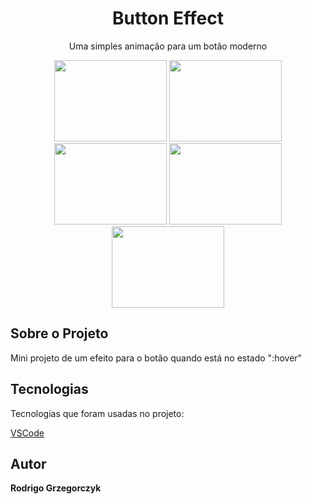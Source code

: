 <h1 align="center">Button Effect</h1>
<p align="center">Uma simples animação para um botão moderno</p>

<p align="center">
  <img width="180px" height="130px" src="https://uploaddeimagens.com.br/images/003/028/154/full/parte1.png?1610284846"/>
  <img width="180px" height="130px "src="https://uploaddeimagens.com.br/images/003/028/155/full/parte2.png?1610284980"/>
  <img width="180px" height="130px "src="https://uploaddeimagens.com.br/images/003/028/160/original/parte3.png?1610285363"/>
  <img width="180px" height="130px "src="https://uploaddeimagens.com.br/images/003/028/163/original/parte4.png?1610285460"/>
  <img width="180px" height="130px "src="https://uploaddeimagens.com.br/images/003/028/162/full/button.png?1610285425"/>
  <br/>
  
  <h2>Sobre o Projeto</h2>
<p>Mini projeto de um efeito para o botão quando está no estado ":hover"</p>

<h2>Tecnologias</h2>
<p>Tecnologias que foram usadas no projeto:</p>
<a href="https://code.visualstudio.com/" rel"nofollow">VSCode</a>

<h2>Autor</h2>
<p><strong>Rodrigo Grzegorczyk</strong></p>
